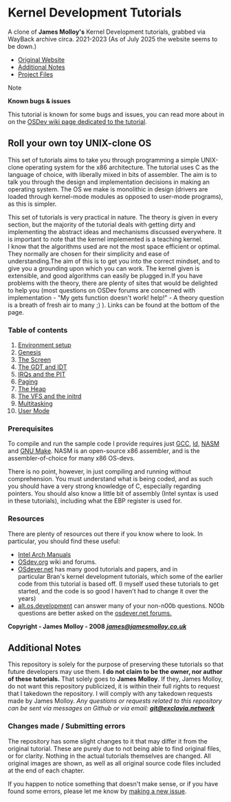# Kernel Development Tutorials
A clone of **James Molloy's** Kernel Development tutorials, grabbed via WayBack archive circa. 2021-2023 (As of July 2025 the website seems to be down.)
- [Original Website](http://www.jamesmolloy.co.uk/tutorial_html/)
- [Additional Notes](#additional-notes)
- [Project Files](/files/)

> [!NOTE]
> **Known bugs & issues**
> 
> This tutorial is known for some bugs and issues, you can read more about in on the [OSDev wiki page dedicated to the tutorial](https://wiki.osdev.org/James_Molloy%27s_Tutorial_Known_Bugs).

## Roll your own toy UNIX-clone OS
This set of tutorials aims to take you through programming a simple UNIX-clone operating system for the x86 architecture. The tutorial uses C as the language of choice, with liberally mixed in bits of assembler. The aim is to talk you through the design and implementation decisions in making an operating system. The OS we make is monolithic in design (drivers are loaded through kernel-mode modules as opposed to user-mode programs), as this is simpler.

This set of tutorials is very practical in nature. The theory is given in every section, but the majority of the tutorial deals with getting dirty and implementing the abstract ideas and mechanisms discussed everywhere. It is important to note that the kernel implemented is a teaching kernel. I know that the algorithms used are not the most space efficient or optimal. They normally are chosen for their simplicity and ease of understanding.The aim of this is to get you into the correct mindset, and to give you a grounding upon which you can work. The kernel given is extensible, and good algorithms can easily be plugged in.If you have problems with the theory, there are plenty of sites that would be delighted to help you (most questions on OSDev forums are concerned with implementation - "My gets function doesn't work! help!" - A theory question is a breath of fresh air to many ;) ). Links can be found at the bottom of the page.

### Table of contents
1. [Environment setup](/chapters/01-environment-setup.md)
2. [Genesis](/chapters/02-genesis.md)
3. [The Screen](/chapters/03-screen.md)
4. [The GDT and IDT](/chapters/04-gdt-and-idt.md)
5. [IRQs and the PIT](/chapters/05-irq-and-pit.md)
6. [Paging](/chapters/06-paging.md)
7. [The Heap](/chapters/07-heap.md)
8. [The VFS and the initrd](/chapters/08-vfs-and-initrd.md)
9. [Multitasking](/chapters/09-multitasking.md)
10. [User Mode](/chapters/10-user-mode.md)


### Prerequisites
To compile and run the sample code I provide requires just [GCC](https://gcc.gnu.org/), [ld](https://www.gnu.org/software/binutils/), [NASM](https://www.nasm.us/) and [GNU Make](https://www.gnu.org/software/make/). NASM is an open-source x86 assembler, and is the assembler-of-choice for many x86 OS-devs.

There is no point, however, in just compiling and running without comprehension. You must understand what is being coded, and as such you should have a very strong knowledge of C, especially regarding pointers. You should also know a little bit of assembly (Intel syntax is used in these tutorials), including what the EBP register is used for.

### Resources
There are plenty of resources out there if you know where to look. In particular, you should find these useful:

- [Intel Arch Manuals](https://www.intel.com/content/www/us/en/developer/articles/technical/intel-sdm.html)
- [OSdev.org](https://wiki.osdev.org/Expanded_Main_Page) wiki and forums.
- [OSdever.net](http://www.osdever.net/tutorials/) has many good tutorials and papers, and in particular Bran's kernel development tutorials, which some of the earlier code from this tutorial is based off. (I myself used these tutorials to get started, and the code is so good I haven't had to change it over the years)
- [alt.os.development](https://groups.google.com/g/alt.os.development) can answer many of your non-n00b questions. N00b questions are better asked on the [osdever.net forums.](http://forums.osdever.net/)

**Copyright - James Molloy - 2008** ***james@jamesmolloy.co.uk***

## Additional Notes
This repository is solely for the purpose of preserving these tutorials so that future developers may use them. **I do not claim to be the owner, nor author of these tutorials.** That solely goes to **James Molloy**. If they, James Molloy, do not want this repository publicized, it is within their full rights to request that I takedown the repository. I will comply with any takedown requests made by James Molloy. *Any questions or requests related to this repository can be sent via messages on Github or via email:* ***git@exclavia.network***

### Changes made / Submitting errors
The repository has some slight changes to it that may differ it from the original tutorial. These are purely due to not being able to find original files, or for clarity. Nothing in the actual tutorials themselves are changed. All original images are shown, as well as all original source code files included at the end of each chapter.

If you happen to notice something that doesn't make sense, or if you have found some errors, please let me know by [making a new issue](https://github.com/Exclavia/Kernel-Dev/issues/new). 
